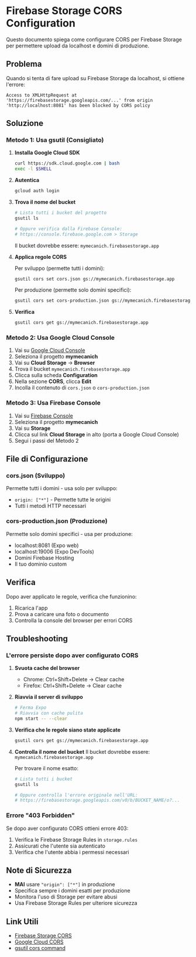 # Firebase Storage CORS Configuration

Questo documento spiega come configurare CORS per Firebase Storage per permettere upload da localhost e domini di produzione.

## Problema

Quando si tenta di fare upload su Firebase Storage da localhost, si ottiene l'errore:
```
Access to XMLHttpRequest at 'https://firebasestorage.googleapis.com/...' from origin 'http://localhost:8081' has been blocked by CORS policy
```

## Soluzione

### Metodo 1: Usa gsutil (Consigliato)

1. **Installa Google Cloud SDK**
   ```bash
   curl https://sdk.cloud.google.com | bash
   exec -l $SHELL
   ```

2. **Autentica**
   ```bash
   gcloud auth login
   ```

3. **Trova il nome del bucket**
   ```bash
   # Lista tutti i bucket del progetto
   gsutil ls

   # Oppure verifica dalla Firebase Console:
   # https://console.firebase.google.com > Storage
   ```

   Il bucket dovrebbe essere: `mymecanich.firebasestorage.app`

4. **Applica regole CORS**

   Per sviluppo (permette tutti i domini):
   ```bash
   gsutil cors set cors.json gs://mymecanich.firebasestorage.app
   ```

   Per produzione (permette solo domini specifici):
   ```bash
   gsutil cors set cors-production.json gs://mymecanich.firebasestorage.app
   ```

5. **Verifica**
   ```bash
   gsutil cors get gs://mymecanich.firebasestorage.app
   ```

### Metodo 2: Usa Google Cloud Console

1. Vai su [Google Cloud Console](https://console.cloud.google.com)
2. Seleziona il progetto **mymecanich**
3. Vai su **Cloud Storage** → **Browser**
4. Trova il bucket `mymecanich.firebasestorage.app`
5. Clicca sulla scheda **Configuration**
6. Nella sezione **CORS**, clicca **Edit**
7. Incolla il contenuto di `cors.json` o `cors-production.json`

### Metodo 3: Usa Firebase Console

1. Vai su [Firebase Console](https://console.firebase.google.com)
2. Seleziona il progetto **mymecanich**
3. Vai su **Storage**
4. Clicca sul link **Cloud Storage** in alto (porta a Google Cloud Console)
5. Segui i passi del Metodo 2

## File di Configurazione

### cors.json (Sviluppo)
Permette tutti i domini - usa solo per sviluppo:
- `origin: ["*"]` - Permette tutte le origini
- Tutti i metodi HTTP necessari

### cors-production.json (Produzione)
Permette solo domini specifici - usa per produzione:
- localhost:8081 (Expo web)
- localhost:19006 (Expo DevTools)
- Domini Firebase Hosting
- Il tuo dominio custom

## Verifica

Dopo aver applicato le regole, verifica che funzionino:

1. Ricarica l'app
2. Prova a caricare una foto o documento
3. Controlla la console del browser per errori CORS

## Troubleshooting

### L'errore persiste dopo aver configurato CORS

1. **Svuota cache del browser**
   - Chrome: Ctrl+Shift+Delete → Clear cache
   - Firefox: Ctrl+Shift+Delete → Clear cache

2. **Riavvia il server di sviluppo**
   ```bash
   # Ferma Expo
   # Riavvia con cache pulita
   npm start -- --clear
   ```

3. **Verifica che le regole siano state applicate**
   ```bash
   gsutil cors get gs://mymecanich.firebasestorage.app
   ```

4. **Controlla il nome del bucket**
   Il bucket dovrebbe essere: `mymecanich.firebasestorage.app`

   Per trovare il nome esatto:
   ```bash
   # Lista tutti i bucket
   gsutil ls

   # Oppure controlla l'errore originale nell'URL:
   # https://firebasestorage.googleapis.com/v0/b/BUCKET_NAME/o?...
   ```

### Errore "403 Forbidden"

Se dopo aver configurato CORS ottieni errore 403:
1. Verifica le Firebase Storage Rules in `storage.rules`
2. Assicurati che l'utente sia autenticato
3. Verifica che l'utente abbia i permessi necessari

## Note di Sicurezza

- **MAI** usare `"origin": ["*"]` in produzione
- Specifica sempre i domini esatti per produzione
- Monitora l'uso di Storage per evitare abusi
- Usa Firebase Storage Rules per ulteriore sicurezza

## Link Utili

- [Firebase Storage CORS](https://firebase.google.com/docs/storage/web/download-files#cors_configuration)
- [Google Cloud CORS](https://cloud.google.com/storage/docs/configuring-cors)
- [gsutil cors command](https://cloud.google.com/storage/docs/gsutil/commands/cors)
